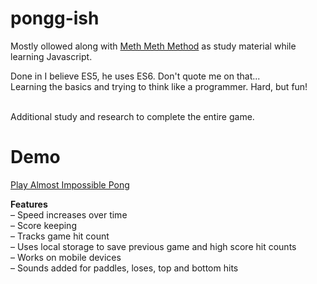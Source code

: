 # pongg-ish

Mostly ollowed along with [Meth Meth Method](http://bit.ly/meth-meth-method) as study material while learning Javascript.

Done in I believe ES5, he uses ES6. Don't quote me on that... <br>
Learning the basics and trying to think like a programmer. Hard, but fun! <br><br>

Additional study and research to complete the entire game.

# Demo
[Play Almost Impossible Pong](http://varietystudios.com/programming/JS/pong)

**Features** <br>
– Speed increases over time <br>
– Score keeping <br>
– Tracks game hit count <br>
– Uses local storage to save previous game and high score hit counts <br>
– Works on mobile devices <br>
– Sounds added for paddles, loses, top and bottom hits
